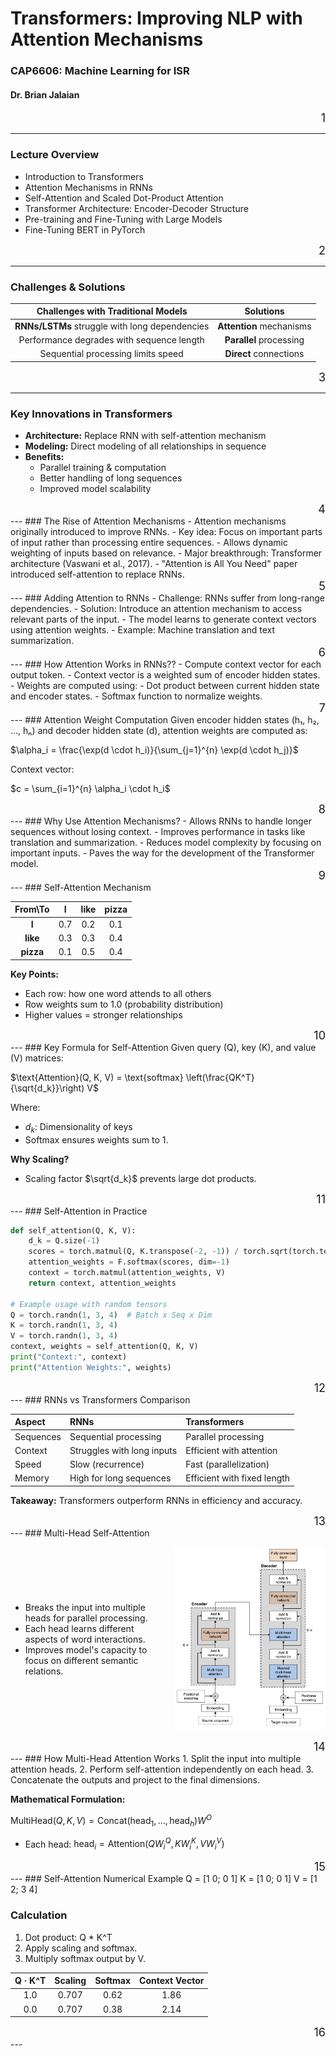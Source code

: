 # Transformers: Improving NLP with Attention Mechanisms
### CAP6606: Machine Learning for ISR
#### Dr. Brian Jalaian

<div style="text-align: right"><font size="4">1</font></div>

---
### Lecture Overview
- Introduction to Transformers
- Attention Mechanisms in RNNs
- Self-Attention and Scaled Dot-Product Attention
- Transformer Architecture: Encoder-Decoder Structure
- Pre-training and Fine-Tuning with Large Models
- Fine-Tuning BERT in PyTorch

<div style="text-align: right"><font size="4">2</font></div>

---
### Challenges & Solutions

| Challenges with Traditional Models | Solutions |
|:--------------------------------:|:----------:|
| **RNNs/LSTMs** struggle with long dependencies | **Attention** mechanisms |
| Performance degrades with sequence length | **Parallel** processing |
| Sequential processing limits speed | **Direct** connections |

<div style="text-align: right"><font size="4">3</font></div>

---
### Key Innovations in Transformers

- **Architecture:** Replace RNN with self-attention mechanism
- **Modeling:** Direct modeling of all relationships in sequence
- **Benefits:**
  - Parallel training & computation
  - Better handling of long sequences
  - Improved model scalability

<div style="text-align: right"><font size="4">4</font></div>
---
### The Rise of Attention Mechanisms
- Attention mechanisms originally introduced to improve RNNs.
- Key idea: Focus on important parts of input rather than processing entire sequences.
- Allows dynamic weighting of inputs based on relevance.
- Major breakthrough: Transformer architecture (Vaswani et al., 2017).
- "Attention is All You Need" paper introduced self-attention to replace RNNs.

<div style="text-align: right"><font size="4">5</font></div>
---
### Adding Attention to RNNs
- Challenge: RNNs suffer from long-range dependencies.
- Solution: Introduce an attention mechanism to access relevant parts of the input.
- The model learns to generate context vectors using attention weights.
- Example: Machine translation and text summarization.

<div style="text-align: right"><font size="4">6</font></div>
---
### How Attention Works in RNNs??
- Compute context vector for each output token.
- Context vector is a weighted sum of encoder hidden states.
- Weights are computed using:
  - Dot product between current hidden state and encoder states.
  - Softmax function to normalize weights.

<div style="text-align: right"><font size="4">7</font></div>
---
### Attention Weight Computation
Given encoder hidden states (h₁, h₂, ..., hₙ) and decoder hidden state (d),
attention weights are computed as:

$\alpha_i = \frac{\exp(d \cdot h_i)}{\sum_{j=1}^{n} \exp(d \cdot h_j)}$

Context vector:

$c = \sum_{i=1}^{n} \alpha_i \cdot h_i$

<div style="text-align: right"><font size="4">8</font></div>
---
### Why Use Attention Mechanisms?
- Allows RNNs to handle longer sequences without losing context.
- Improves performance in tasks like translation and summarization.
- Reduces model complexity by focusing on important inputs.
- Paves the way for the development of the Transformer model.

<div style="text-align: right"><font size="4">9</font></div>
---
### Self-Attention Mechanism

| From\To | I | like | pizza |
|:----:|:----:|:----:|:----:|
| **I** | 0.7 | 0.2 | 0.1 |
| **like** | 0.3 | 0.3 | 0.4 |
| **pizza** | 0.1 | 0.5 | 0.4 |

**Key Points:**
- Each row: how one word attends to all others
- Row weights sum to 1.0 (probability distribution)
- Higher values = stronger relationships

<div style="text-align: right"><font size="4">10</font></div>
---
### Key Formula for Self-Attention
Given query (Q), key (K), and value (V) matrices:

$\text{Attention}(Q, K, V) = \text{softmax} \left(\frac{QK^T}{\sqrt{d_k}}\right) V$

Where:
- $d_k$: Dimensionality of keys
- Softmax ensures weights sum to 1.

**Why Scaling?**
- Scaling factor $\sqrt{d_k}$ prevents large dot products.

<div style="text-align: right"><font size="4">11</font></div>
---
### Self-Attention in Practice

```python
def self_attention(Q, K, V):
    d_k = Q.size(-1)
    scores = torch.matmul(Q, K.transpose(-2, -1)) / torch.sqrt(torch.tensor(d_k, dtype=torch.float32))
    attention_weights = F.softmax(scores, dim=-1)
    context = torch.matmul(attention_weights, V)
    return context, attention_weights

# Example usage with random tensors
Q = torch.randn(1, 3, 4)  # Batch x Seq x Dim
K = torch.randn(1, 3, 4)
V = torch.randn(1, 3, 4)
context, weights = self_attention(Q, K, V)
print("Context:", context)
print("Attention Weights:", weights)
```

<div style="text-align: right"><font size="4">12</font></div>
---
### RNNs vs Transformers Comparison

| Aspect | RNNs | Transformers |
|:-------|:-----|:-------------|
| Sequences | Sequential processing | Parallel processing |
| Context | Struggles with long inputs | Efficient with attention |
| Speed | Slow (recurrence) | Fast (parallelization) |
| Memory | High for long sequences | Efficient with fixed length |

**Takeaway:** Transformers outperform RNNs in efficiency and accuracy.

<div style="text-align: right"><font size="4">13</font></div>
---
### Multi-Head Self-Attention

<div style="display: flex; align-items: center;">
<div style="flex: 50%; padding-right: 20px;">

- Breaks the input into multiple heads for parallel processing.
- Each head learns different aspects of word interactions.
- Improves model's capacity to focus on different semantic relations.

</div>
<div style="flex: 50%;">

![Multi-Head Attention Architecture](figure/original_transformer_architecture.png)

</div>
</div>

<div style="text-align: right"><font size="4">14</font></div>
---
### How Multi-Head Attention Works
1. Split the input into multiple attention heads.
2. Perform self-attention independently on each head.
3. Concatenate the outputs and project to the final dimensions.

**Mathematical Formulation:**

$\text{MultiHead}(Q, K, V) = \text{Concat}(\text{head}_1, \ldots, \text{head}_h) W^O$

- Each head:
$\text{head}_i = \text{Attention}(QW_i^Q, KW_i^K, VW_i^V)$

<div style="text-align: right"><font size="4">15</font></div>   
---
### Self-Attention Numerical Example
Q = [1 0; 0 1]  
K = [1 0; 0 1]  
V = [1 2; 3 4]

### Calculation
1. Dot product: Q * K^T
2. Apply scaling and softmax.
3. Multiply softmax output by V.

| Q · K^T | Scaling | Softmax  | Context Vector |
|:-------:|:-------:|:--------:|:--------------:|
| 1.0     | 0.707   | 0.62     | 1.86           |
| 0.0     | 0.707   | 0.38     | 2.14           |

<div style="text-align: right"><font size="4">16</font></div>   
---



